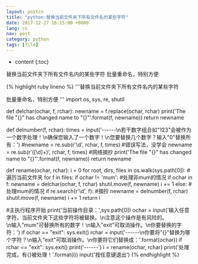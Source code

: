 ```yaml
---
layout: postcn
title: "python:替换当前文件夹下所有文件名的某些字符"
date: 2017-12-27 16:15:00 +0800
lang: cn
nav: post
category: python
tags: [file]
---
```


* content
{:toc}

替换当前文件夹下所有文件名内的某些字符
批量重命名，特别方便
<!-- more -->

{% highlight ruby lineno %}
'''替换当前文件夹下所有文件名内的某些字符

批量重命名，特别方便
'''
import os, sys, re, shutil

def delchar(ochar, f, rchar):
	newname = f.replace(ochar, rchar)
	print('The file "{}" has changed name to "{}"'.format(f, newname))
	return newname

def delnumber(f, rchar):
	times = input('------\n若干数字组合如"123"会被作为一个数字处理！\n确保您输入了一个数字！\n您要替换几个数字？输入"0"替换所有：')
	#newname = re.sub(r'\d', rchar, f, times)	#错误写法，没学会
	newname = re.sub(r'([\d]+)', rchar, f, times)	#网络摘抄
	print('The file "{}" has changed name to "{}"'.format(f, newname))
	return newname

def rename(ochar, rchar):
	i = 0
	for root, dirs, files in os.walk(sys.path[0]):	#遍历当前文件夹
		for f in files:
			if ochar != 'mum':	#处理非mum的情况
				if ochar in f:
					newname = delchar(ochar, f, rchar)
					shutil.move(f, newname)
					i += 1
			else:	#处理mum的情况
				if re.search(r'\d', f):	#摘抄
					newname = delnumber(f, rchar)
					shutil.move(f, newname)
					i += 1
	return i

#主执行程序开始
print('当前操作目录：',sys.path[0])
ochar = input('输入任意字符，当前文件夹下这些字符将被替换。\n注意这个操作是有风险的。\
	\n输入"mum"可替换所有的数字！\n输入"exit"可取消操作。\n你要替换的字符：')
if ochar == "exit":
	sys.exit()
rchar = input('------\n你要将"{}"替换为哪个字符？\n输入"exit"可取消操作。\n你要将它们替换成：'.format(ochar))
if rchar == "exit":
	sys.exit()
print('------')
i = rename(ochar, rchar)
print('处理完成，有{}被处理！'.format(i))
input('按任意键退出')
{% endhighlight %}
